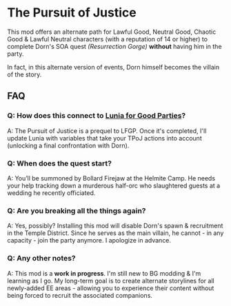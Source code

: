 # The Pursuit of Justice

This mod offers an alternate path for Lawful Good, Neutral Good, Chaotic Good & Lawful Neutral characters (with a reputation of 14 or higher) to complete Dorn's SOA quest *(Resurrection Gorge)* **without** having him in the party. 

In fact, in this alternate version of events, Dorn himself becomes the villain of the story.

## FAQ
### Q: How does this connect to [Lunia for Good Parties](https://github.com/bucketfulofsunshine/Lunia-For-Good-Parties)?

A: The Pursuit of Justice is a prequel to LFGP. Once it's completed, I'll update Lunia with variables that take your TPoJ actions into account (unlocking a final confrontation with Dorn). 

### Q: When does the quest start?

A: You’ll be summoned by Bollard Firejaw at the Helmite Camp. He needs your help tracking down a murderous half-orc who slaughtered guests at a wedding he recently officiated.

### Q: Are you breaking all the things again?

A: Yes, possibly? Installing this mod will disable Dorn's spawn & recruitment in the Temple District. Since he serves as the main villain, he cannot - in any capacity - join the party anymore. I apologize in advance.

### Q: Any other notes?

A: This mod is a **work in progress**. I'm still new to BG modding & I'm learning as I go. My long-term goal is to create alternate storylines for all newly-added EE areas - allowing you to experience their content without being forced to recruit the associated companions.
